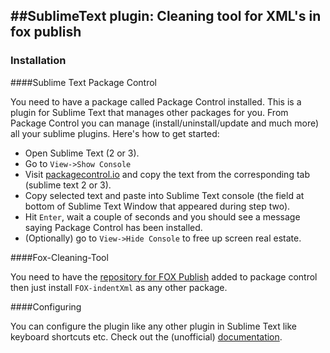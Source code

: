 ##SublimeText plugin: Cleaning tool for XML's in fox publish
-----------------------------------------

### Installation

####Sublime Text Package Control

You need to have a package called Package Control installed. This is a plugin for Sublime Text that manages other packages for you. From Package Control you can manage (install/uninstall/update and much more) all your sublime plugins. Here's how to get started:
* Open Sublime Text (2 or 3).
* Go to `View->Show Console`
* Visit [packagecontrol.io](https://packagecontrol.io/installation) and copy the text from the corresponding tab (sublime text 2 or 3).
* Copy selected text and paste into Sublime Text console (the field at bottom of Sublime Text Window that appeared during step two).
* Hit `Enter`, wait a couple of seconds and you should see a message saying Package Control has been installed.
* (Optionally) go to `View->Hide Console` to free up screen real estate.

####Fox-Cleaning-Tool

You need to have the [repository for FOX Publish][] added to package control then just install `FOX-indentXml` as any other package.

####Configuring

You can configure the plugin like any other plugin in Sublime Text like keyboard shortcuts etc. Check out the (unofficial) [documentation](http://docs.sublimetext.info/en/latest/intro.html).

[repository for FOX Publish]: https://github.com/helgeFox/FOX-sublime-repo

